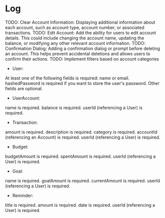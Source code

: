# Log

TODO: Clear Account Information: Displaying additional information about each account, such as account type, account number, or associated transactions.
TODO: Edit Account: Add the ability for users to edit account details. This could include changing the account name, updating the balance, or modifying any other relevant account information.
TODO: Confirmation Dialog: Adding a confirmation dialog or prompt before deleting an account. This helps prevent accidental deletions and allows users to confirm their actions.
TODO: Implement filters based on account categories

- User:

At least one of the following fields is required: name or email.
hashedPassword is required if you want to store the user's password.
Other fields are optional.

- UserAccount:

name is required.
balance is required.
userId (referencing a User) is required.

- Transaction:

amount is required.
description is required.
category is required.
accountId (referencing an Account) is required.
userId (referencing a User) is required.

- Budget:

budgetAmount is required.
spentAmount is required.
userId (referencing a User) is required.

- Goal:

name is required.
goalAmount is required.
currentAmount is required.
userId (referencing a User) is required.

- Reminder:

title is required.
amount is required.
date is required.
userId (referencing a User) is required.
